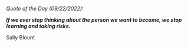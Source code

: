 *Quote of the Day (09/22/2022):*

_**If we ever stop thinking about the person we want to become, we stop learning and taking risks.**_

Sally Blount